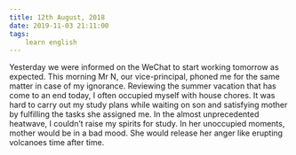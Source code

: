 ```yaml
---
title: 12th August, 2018
date: 2019-11-03 21:11:00
tags:
    learn english
---
```


Yesterday we were informed on the WeChat to start working tomorrow as expected. This morning Mr N, our vice-principal, phoned me for the same matter in case of my ignorance. Reviewing the summer vacation that has come to an end today, I often occupied myself with house chores. It was hard to carry out my study plans while waiting on son and satisfying mother by fulfilling the tasks she assigned me. In the almost unprecedented heatwave, I couldn’t raise my spirits for study. In her unoccupied moments, mother would be in a bad mood. She would release her anger like erupting volcanoes time after time.    